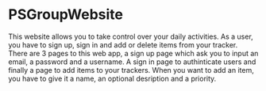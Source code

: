 # PSGroupWebsite
This website allows you to take control over your daily activities. As a user, you have to sign up, sign in and add or delete items from
your tracker. There are 3 pages to this web app, a sign up page which ask you to input an email, a password and a username. A sign in page 
to authinticate users and finally a page to add items to your trackers. When you want to add an item, you have to give it a name, an optional
desription and a priority. 

